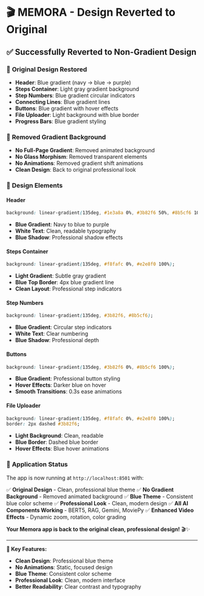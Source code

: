 # 🎬 MEMORA - Design Reverted to Original

## ✅ **Successfully Reverted to Non-Gradient Design**

### 🎨 **Original Design Restored**
- **Header**: Blue gradient (navy → blue → purple)
- **Steps Container**: Light gray gradient background
- **Step Numbers**: Blue gradient circular indicators
- **Connecting Lines**: Blue gradient lines
- **Buttons**: Blue gradient with hover effects
- **File Uploader**: Light background with blue border
- **Progress Bars**: Blue gradient styling

### 🔄 **Removed Gradient Background**
- **No Full-Page Gradient**: Removed animated background
- **No Glass Morphism**: Removed transparent elements
- **No Animations**: Removed gradient shift animations
- **Clean Design**: Back to original professional look

### 🎯 **Design Elements**

#### **Header**
```css
background: linear-gradient(135deg, #1e3a8a 0%, #3b82f6 50%, #8b5cf6 100%);
```
- **Blue Gradient**: Navy to blue to purple
- **White Text**: Clean, readable typography
- **Blue Shadow**: Professional shadow effects

#### **Steps Container**
```css
background: linear-gradient(135deg, #f8fafc 0%, #e2e8f0 100%);
```
- **Light Gradient**: Subtle gray gradient
- **Blue Top Border**: 4px blue gradient line
- **Clean Layout**: Professional step indicators

#### **Step Numbers**
```css
background: linear-gradient(135deg, #3b82f6, #8b5cf6);
```
- **Blue Gradient**: Circular step indicators
- **White Text**: Clear numbering
- **Blue Shadow**: Professional depth

#### **Buttons**
```css
background: linear-gradient(135deg, #3b82f6 0%, #8b5cf6 100%);
```
- **Blue Gradient**: Professional button styling
- **Hover Effects**: Darker blue on hover
- **Smooth Transitions**: 0.3s ease animations

#### **File Uploader**
```css
background: linear-gradient(135deg, #f8fafc 0%, #e2e8f0 100%);
border: 2px dashed #3b82f6;
```
- **Light Background**: Clean, readable
- **Blue Border**: Dashed blue border
- **Hover Effects**: Blue hover animations

### 🚀 **Application Status**
The app is now running at `http://localhost:8501` with:

✅ **Original Design** - Clean, professional blue theme
✅ **No Gradient Background** - Removed animated background
✅ **Blue Theme** - Consistent blue color scheme
✅ **Professional Look** - Clean, modern design
✅ **All AI Components Working** - BERT5, RAG, Gemini, MoviePy
✅ **Enhanced Video Effects** - Dynamic zoom, rotation, color grading

**Your Memora app is back to the original clean, professional design!** 🎬✨

---

**🎯 Key Features:**
- **Clean Design**: Professional blue theme
- **No Animations**: Static, focused design
- **Blue Theme**: Consistent color scheme
- **Professional Look**: Clean, modern interface
- **Better Readability**: Clear contrast and typography

